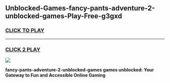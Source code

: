 
## Unblocked-Games-fancy-pants-adventure-2-unblocked-games-Play-Free-g3gxd
<h3>
<a href="https://premium76.site?title=fancy-pants-adventure-2-unblocked-games&ref=15A">CLICK TO PLAY</a></h3>
<hr>

<h3>
<a href="https://premium76.site?title=fancy-pants-adventure-2-unblocked-games&ref=15A">CLICK 2 PLAY</a>
  
</h3>

<a href="https://premium76.site?title=fancy-pants-adventure-2-unblocked-games&ref=15A"><img src="https://clearcache.store/games.png"></a>


**fancy-pants-adventure-2-unblocked-games games unblocked: Your Gateway to Fun and Accessible Online Gaming**
